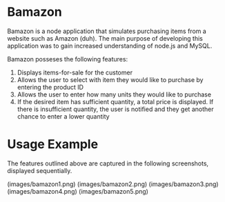 # Bamazon

Bamazon is a node application that simulates purchasing items from a website such as Amazon (duh). The main purpose of developing this application was to gain increased understanding of node.js and MySQL.

Bamazon posseses the following features:

  1. Displays items-for-sale for the customer
  2. Allows the user to select with item they would like to purchase by entering the product ID
  3. Allows the user to enter how many units they would like to purchase
  4. If the desired item has sufficient quantity, a total price is displayed. If there is insufficient quantity, the user is notified and they get another chance to enter a lower quantity

# Usage Example

The features outlined above are captured in the following screenshots, displayed sequentially.

(images/bamazon1.png)
(images/bamazon2.png)
(images/bamazon3.png)
(images/bamazon4.png)
(images/bamazon5.png)